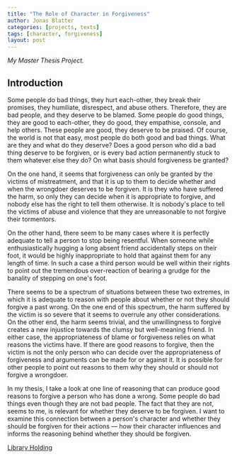 ```yaml
---
title: "The Role of Character in Forgiveness"
author: Jonas Blatter
categories: [projects, texts]
tags: [character, forgiveness]
layout: post
---
```


*My Master Thesis Project.*

## Introduction

Some people do bad things, they hurt each-other, they break their promises, they humiliate, disrespect, and abuse others. Therefore, they are bad people, and they deserve to be blamed. Some people do good things, they are good to each-other, they do good, they empathise, console, and help others. These people are good, they deserve to be praised. Of course, the world is not that easy, most people do both good and bad things. What are they and what do they deserve? Does a good person who did a bad thing deserve to be forgiven, or is every bad action permanently stuck to them whatever else they do? On what basis should forgiveness be granted?

On the one hand, it seems that forgiveness can only be granted by the victims of mistreatment, and that it is up to them to decide whether and when the wrongdoer deserves to be forgiven. It is they who have suffered the harm, so only they can decide when it is appropriate to forgive, and nobody else has the right to tell them otherwise. It is nobody's place to tell the victims of abuse and violence that they are unreasonable to not forgive their tormentors.

On the other hand, there seem to be many cases where it is perfectly adequate to tell a person to stop being resentful. When someone while enthusiastically hugging a long absent friend accidentally steps on their foot, it would be highly inappropriate to hold that against them for any length of time. In such a case a third person would be well within their rights to point out the tremendous over-reaction of bearing a grudge for the banality of stepping on one's foot.

There seems to be a spectrum of situations between these two extremes, in which it is adequate to reason with people about whether or not they should forgive a past wrong. On the one end of this spectrum, the harm suffered by the victim is so severe that it seems to overrule any other considerations. On the other end, the harm seems trivial, and the unwillingness to forgive creates a new injustice towards the clumsy but well-meaning friend. In either case, the appropriateness of blame or forgiveness relies on what reasons the victims have. If there are good reasons to forgive, then the victim is not the only person who can decide over the appropriateness of forgiveness and arguments can be made for or against it. It is possible for other people to point out reasons to them why they should or should not forgive a wrongdoer.

In my thesis, I take a look at one line of reasoning that can produce good reasons to forgive a person who has done a wrong. Some people do bad things even though they are not bad people. The fact that they are not, seems to me, is relevant for whether they deserve to be forgiven. I want to examine this connection between a person's character and whether they should be forgiven for their actions — how their character influences and informs the reasoning behind whether they should be forgiven.

[Library Holding](https://baselbern.swissbib.ch/Record/437934675)
